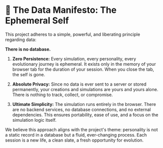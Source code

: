 # 📜 The Data Manifesto: The Ephemeral Self

This project adheres to a simple, powerful, and liberating principle regarding data:

**There is no database.**

1. **Zero Persistence:** Every simulation, every personality, every evolutionary journey is ephemeral. It exists only in the memory of your browser tab for the duration of your session. When you close the tab, the self is gone.

2. **Absolute Privacy:** Since no data is ever sent to a server or stored permanently, your creations and simulations are yours and yours alone. There is nothing to track, collect, or compromise.

3. **Ultimate Simplicity:** The simulation runs entirely in the browser. There are no backend services, no database connections, and no external dependencies. This ensures portability, ease of use, and a focus on the simulation logic itself.

We believe this approach aligns with the project's theme: personality is not a static record in a database but a fluid, ever-changing process. Each session is a new life, a clean slate, a fresh opportunity for evolution.
